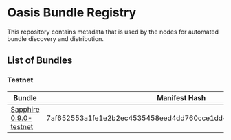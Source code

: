 # Oasis Bundle Registry

This repository contains metadata that is used by the nodes for automated
bundle discovery and distribution.

## List of Bundles

### Testnet

| Bundle                                                                                                                              | Manifest Hash                                                    |
| ----------------------------------------------------------------------------------------------------------------------------------- | ---------------------------------------------------------------- |
| [Sapphire 0.9.0-testnet](https://github.com/oasisprotocol/sapphire-paratime/releases/download/v0.9.0-testnet/sapphire-paratime.orc) | 7af652553a1fe1e2b2ec4535458eed4dd760cce1dd4df00c30b164523ecd674e |
